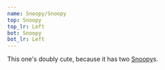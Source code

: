 ```yaml
---
name: Snoopy/Snoopy
top: Snoopy
top_lr: Left
bot: Snoopy
bot_lr: Left
---
```


This one's doubly cute, because it has two <a href="faces/snoopy">Snoopy</a>s.
